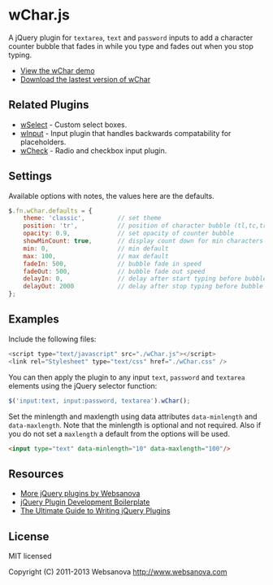 # wChar.js

A jQuery plugin for `textarea`, `text` and `password` inputs to add a character counter bubble that fades in while you type and fades out when you stop typing.

* [View the wChar demo](http://wchar.websanova.com)
* [Download the lastest version of wChar](https://github.com/websanova/wChar/tags)

## Related Plugins

* [wSelect](http://wselect.websanova.com) - Custom select boxes.
* [wInput](http://winput.websanova.com) - Input plugin that handles backwards compatability for placeholders.
* [wCheck](http://wcheck.websanova.com) - Radio and checkbox input plugin.


## Settings

Available options with notes, the values here are the defaults.

```js
$.fn.wChar.defaults = {
    theme: 'classic',         // set theme
    position: 'tr',           // position of character bubble (tl,tc,tr,rt,rm,rb,br,bc,bl,lb,lm,lt)
    opacity: 0.9,             // set opacity of counter bubble
    showMinCount: true,       // display count down for min characters
    min: 0,                   // min default
    max: 100,                 // max default
    fadeIn: 500,              // bubble fade in speed
    fadeOut: 500,             // bubble fade out speed
    delayIn: 0,               // delay after start typing before bubble fades in
    delayOut: 2000            // delay after stop typing before bubble fades out
};
```

## Examples

Include the following files:

```js
<script type="text/javascript" src="./wChar.js"></script>
<link rel="Stylesheet" type="text/css" href="./wChar.css" />
```

You can then apply the plugin to any input `text`, `password` and `textarea` elements using the jQuery selector function:

```js
$('input:text, input:password, textarea').wChar();
```

Set the minlength and maxlength using data attributes `data-minlength` and `data-maxlength`.  Note that the minlength is optional and not required.  Also if you do not set a `maxlength` a default from the options will be used.

```html
<input type="text" data-minlength="10" data-maxlength="100"/>
```


## Resources

* [More jQuery plugins by Websanova](http://websanova.com/plugins)
* [jQuery Plugin Development Boilerplate](http://www.websanova.com/tutorials/jquery/jquery-plugin-development-boilerplate)
* [The Ultimate Guide to Writing jQuery Plugins](http://www.websanova.com/tutorials/jquery/the-ultimate-guide-to-writing-jquery-plugins)


## License

MIT licensed

Copyright (C) 2011-2013 Websanova http://www.websanova.com